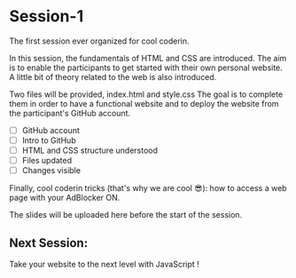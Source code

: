 # Session-1
The first session ever organized for cool coderin.

In this session, the fundamentals of HTML and CSS are introduced. The aim is to enable the participants to get started with their own personal website. A little bit of theory related to the web is also introduced.

Two files will be provided, index.html and style.css
The goal is to complete them in  order to have a functional website and to deploy the website from the participant's GitHub account.

- [ ] GitHub account
- [ ] Intro to GitHub
- [ ] HTML and CSS structure understood
- [ ] Files updated
- [ ] Changes visible

Finally, cool coderin tricks (that's why we are cool :sunglasses:): how to access a web page with your AdBlocker ON.

The slides will be uploaded here before the start of the session.

## Next Session: ##
Take your website to the next level with JavaScript !